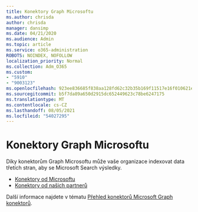 ```yaml
---
title: Konektory Graph Microsoftu
ms.author: chrisda
author: chrisda
manager: dansimp
ms.date: 04/21/2020
ms.audience: Admin
ms.topic: article
ms.service: o365-administration
ROBOTS: NOINDEX, NOFOLLOW
localization_priority: Normal
ms.collection: Adm_O365
ms.custom:
- "5910"
- "9003123"
ms.openlocfilehash: 923ee836685f838aa128fd62c32b35b169f11517e16f010621e96a88a3b00afd
ms.sourcegitcommit: b5f7da89a650d2915dc652449623c78be6247175
ms.translationtype: MT
ms.contentlocale: cs-CZ
ms.lasthandoff: 08/05/2021
ms.locfileid: "54027295"
---
```

# <a name="microsoft-graph-connectors"></a>Konektory Graph Microsoftu

Díky konektorům Graph Microsoftu může vaše organizace indexovat data třetích stran, aby se Microsoft Search výsledky.

- [Konektory od Microsoftu](https://docs.microsoft.com/microsoftsearch/connectors-gallery#Microsoft)
- [Konektory od našich partnerů](https://docs.microsoft.com/microsoftsearch/connectors-gallery#Partners)

Další informace najdete v tématu [Přehled konektorů Microsoft Graph konektorů](https://docs.microsoft.com/microsoftsearch/connectors-overview).
